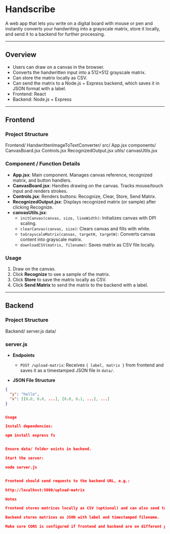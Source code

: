 # Handscribe
A web app that lets you write on a digital board with mouse or pen and instantly converts your handwriting into a grayscale matrix, store it locally, and send it to a backend for further processing.

---

## Overview

- Users can draw on a canvas in the browser.
- Converts the handwritten input into a 512×512 grayscale matrix.
- Can store the matrix locally as CSV.
- Can send the matrix to a Node.js + Express backend, which saves it in JSON format with a label.
- Frontend: React
- Backend: Node.js + Express

---

## Frontend

### Project Structure
Frontend/
    HandwrittenImageToTextConverter/
        src/
        App.jsx
        components/
            CanvasBoard.jsx
            Controls.jsx
            RecognizedOutput.jsx
        utils/
            canvasUtils.jsx




### Component / Function Details

- **App.jsx**: Main component. Manages canvas reference, recognized matrix, and button handlers.
- **CanvasBoard.jsx**: Handles drawing on the canvas. Tracks mouse/touch input and renders strokes.
- **Controls.jsx**: Renders buttons: Recognize, Clear, Store, Send Matrix.
- **RecognizedOutput.jsx**: Displays recognized matrix (or sample) after clicking Recognize.
- **canvasUtils.jsx**:
  - `initCanvas(canvas, size, lineWidth)`: Initializes canvas with DPI scaling.
  - `clearCanvas(canvas, size)`: Clears canvas and fills with white.
  - `toGrayscaleMatrix(canvas, targetH, targetW)`: Converts canvas content into grayscale matrix.
  - `downloadCSV(matrix, filename)`: Saves matrix as CSV file locally.

### Usage

1. Draw on the canvas.
2. Click **Recognize** to see a sample of the matrix.
3. Click **Store** to save the matrix locally as CSV.
4. Click **Send Matrix** to send the matrix to the backend with a label.

---

## Backend

### Project Structure

Backend/
  server.js
  data/


### server.js

- **Endpoints**
  - `POST /upload-matrix`: Receives `{ label, matrix }` from frontend and saves it as a timestamped JSON file in `data/`.

- **JSON File Structure**
```json
{
  "y": "hello",
  "x": [[0.0, 0.0, ...], [0.0, 0.1, ...], ...]
}


Usage

Install dependencies:

npm install express fs


Ensure data/ folder exists in backend.

Start the server:

node server.js


Frontend should send requests to the backend URL, e.g.:

http://localhost:5000/upload-matrix

Notes

Frontend stores matrices locally as CSV (optional) and can also send to backend.

Backend stores matrices as JSON with label and timestamped filename.

Make sure CORS is configured if frontend and backend are on different ports.